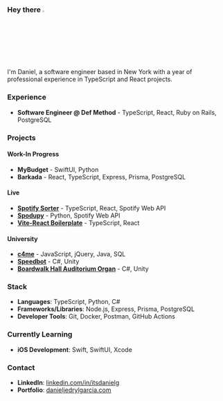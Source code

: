 ### Hey there <img src="https://media.giphy.com/media/hvRJCLFzcasrR4ia7z/giphy.gif" width="3%">

I'm Daniel, a software engineer based in New York with a year of professional experience in TypeScript and React projects.

### Experience  
- **Software Engineer @ Def Method** - TypeScript, React, Ruby on Rails, PostgreSQL

### Projects
#### Work-In Progress
- **MyBudget** - SwiftUI, Python
- **Barkada** - React, TypeScript, Express, Prisma, PostgreSQL
#### Live
- **[Spotify Sorter](https://github.com/itsdanielg/spotify-sorter)** - TypeScript, React, Spotify Web API
- **[Spodupy](https://github.com/itsdanielg/spodupy)** - Python, Spotify Web API
- **[Vite-React Boilerplate](https://github.com/itsdanielg/vite-react-boilerplate)** - TypeScript, React
#### University
- **[c4me](https://github.com/itsdanielg/c4me)** - JavaScript, jQuery, Java, SQL
- **[Speedbot](https://github.com/itsdanielg/CSE-381-Group-Project/releases)** - C#, Unity
- **[Boardwalk Hall Auditorium Organ](https://github.com/itsdanielg/Virtual-Organ-Project/releases/)** - C#, Unity

### Stack
- **Languages**: TypeScript, Python, C#
- **Frameworks/Libraries**: Node.js, Express, Prisma, PostgreSQL  
- **Developer Tools**: Git, Docker, Postman, GitHub Actions

### Currently Learning
- **iOS Development**: Swift, SwiftUI, Xcode

### Contact
- **LinkedIn**: [linkedin.com/in/itsdanielg](https://linkedin.com/in/itsdanielg)  
- **Portfolio**: [danieljedrylgarcia.com](https://danieljedrylgarcia.com)
